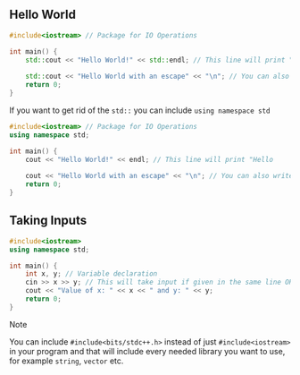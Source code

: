 ## Hello World

```c++
#include<iostream> // Package for IO Operations

int main() {
	std::cout << "Hello World!" << std::endl; // This line will print "Hello           World" and after the hello world the next output will be in the next line          thanks to "std::endl".
	
	std::cout << "Hello World with an escape" << "\n"; // You can also write "\n"      instead of "std::endl"
	return 0;
}
```

If you want to get rid of the `std::` you can include `using namespace std`

```c++
#include<iostream> // Package for IO Operations
using namespace std;

int main() {
	cout << "Hello World!" << endl; // This line will print "Hello                     World" and after the hello world the next output will be in the next line          thanks to "std::endl".
	
	cout << "Hello World with an escape" << "\n"; // You can also write "\n"           instead of "std::endl"
	return 0;
}
```

## Taking Inputs

```c++
#include<iostream>
using namespace std;

int main() {
	int x, y; // Variable declaration
	cin >> x >> y; // This will take input if given in the same line OR different      lines.
	cout << "Value of x: " << x << " and y: " << y;
	return 0;
}

```

>[!Note]
>You can include `#include<bits/stdc++.h>` instead of just `#include<iostream>` in your program and that will include every needed library you want to use, for example `string`, `vector` etc.

